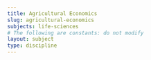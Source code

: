 ```yaml
---
title: Agricultural Economics
slug: agricultural-economics
subjects: life-sciences
# The following are constants: do not modify
layout: subject
type: discipline
---
```

